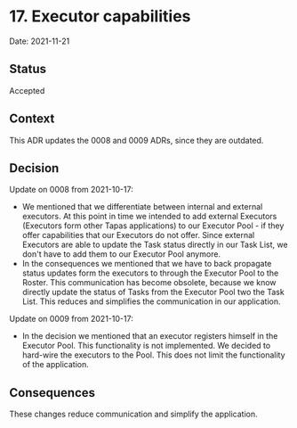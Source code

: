 # 17. Executor capabilities

Date: 2021-11-21

## Status

Accepted

## Context

This ADR updates the 0008 and 0009 ADRs, since they are outdated.

## Decision

Update on 0008 from 2021-10-17:
- We mentioned that we differentiate between internal and external executors. At this point in time we intended to add external Executors (Executors form other Tapas applications) to our Executor Pool - if they offer capabilities that our Executors do not offer. Since external Executors are able to update the Task status directly in our Task List, we don't have to add them to our Executor Pool anymore.
- In the consequences we mentioned that we have to back propagate status updates form the executors to through the Executor Pool to the Roster. This communication has become obsolete, because we know directly update the status of Tasks from the Executor Pool two the Task List. This reduces and simplifies the communication in our application.

Update on 0009 from 2021-10-17:
- In the decision we mentioned that an executor registers himself in the Executor Pool. This functionality is not implemented. We decided to hard-wire the executors to the Pool. This does not limit the functionality of the application.

## Consequences

These changes reduce communication and simplify the application.
